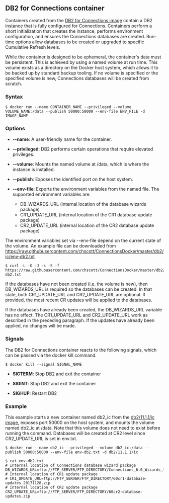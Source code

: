 ## DB2 for Connections container

Containers created from the [DB2 for Connections image](..\images\db2_ic.md) contain a DB2 instance that is fully configured
for Connections. Containers perform a short initialization that creates the instance, performs environment configuration, and
ensures the Connections databases are created. Run-time options allow databases to be created or upgraded to specific 
Cumulative Refresh levels.

While the container is designed to be ephemeral, the container's data must be persistent. This is achieved by using a named 
volume at run time. This volume exists as a directory on the Docker host system, which allows it to be backed up by standard
backup tooling. If no volume is specified or the specified volume is new, Connections databases will be created from scratch.

### Syntax

```
$ docker run --name CONTAINER_NAME --privileged --volume VOLUME_NAME:/data --publish 50000:50000 --env-file ENV_FILE -d IMAGE_NAME
```

### Options

- **--name**: A user-friendly name for the container.

- **--privileged**: DB2 performs certain operations that require elevated privileges.

- **--volume**: Mounts the named volume at /data, which is where the instance is installed.

- **--publish**: Exposes the identified port on the host system.

- **--env-file**: Exports the environment variables from the named file. The supported environment variables are:
                
    - DB_WIZARDS_URL (internal location of the database wizards package)
    - CR1_UPDATE_URL (internal location of the CR1 database update package)
    - CR2_UPDATE_URL (internal location of the CR2 database update package)
                
The environment variables set via --env-file depend on the current state of the volume. An example file can be downloaded
from https://raw.githubusercontent.com/chscott/ConnectionsDocker/master/db2/ic/env-db2.txt

```
$ curl -L -O -J -s -S -f https://raw.githubusercontent.com/chscott/ConnectionsDocker/master/db2/ic/env-db2.txt
```

If the databases have not been created (i.e. the volume is new), then DB_WIZARDS_URL is required so the databases can be 
created. In that state, both CR1_UPDATE_URL and CR2_UPDATE_URL are optional. If provided, the most recent CR updates will be 
applied to the databases.

If the databases have already been created, the DB_WIZARDS_URL variable has no effect. The CR1_UPDATE_URL and CR2_UPDATE_URL
work as described in the preceding paragraph. If the updates have already been applied, no changes will be made.

### Signals

The DB2 for Connections container reacts to the following signals, which can be passed via the docker kill command.

```
$ docker kill --signal SIGNAL_NAME
```

- **SIGTERM**: Stop DB2 and exit the container

- **SIGINT**: Stop DB2 and exit the container

- **SIGHUP**: Restart DB2

### Example

This example starts a new container named db2_ic from the [db2/11.1.1/ic image](../images/db2_ic.md), exposes port 50000 on
the host system, and mounts the volume named db2_ic at /data. Note that this volume does not need to exist before running the
command. Databases will be created at CR2 level since CR2_UPDATE_URL is set in env.txt.

```
$ docker run --name db2_ic --privileged --volume db2_ic:/data --publish 50000:50000 --env-file env-db2.txt -d db2/11.1.1/ic

$ cat env-db2.txt
# Internal location of Connections database wizard package
DB_WIZARDS_URL=ftp://FTP_SERVER/FTP_DIRECTORY/Connections_6.0_Wizards_lin_aix.tar
# Internal location of CR1 update package
# CR1_UPDATE_URL=ftp://FTP_SERVER/FTP_DIRECTORY/60cr1-database-updates_20171128.zip
# Internal location of CR2 update package
CR2_UPDATE_URL=ftp://FTP_SERVER/FTP_DIRECTORY/60cr2-database-updates.zip
```
